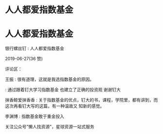 # 人人都爱指数基金

# 人人都爱指数基金

银行螺丝钉 : 人人都爱指数基金

2019-06-27(36 赞)

评论区：

王振 : 很有道理，这就是我选指数基金的原因。

: 通过跟着钉大学习指数基金 也建立了正确的投资观 谢谢钉大

抹香鲸爱抹香香 : 关于指数基金的优点，钉大的书，课程，学院里，都有讲到，而这次再看钉大写的这篇，有一种温故又 知新的感觉。

李渊博 : 指数基金敢于重金投入

关注公众号"懒人找资源"，星球资源一站式服务